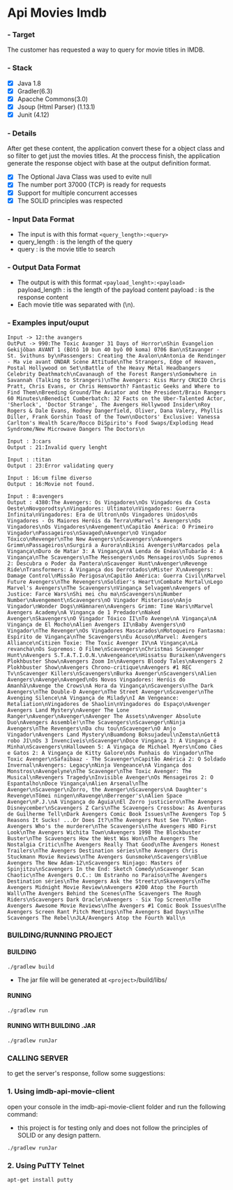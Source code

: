 # Api Movies Imdb
###  - Target
The customer has requested a way to query for movie titles in IMDB.

### - Stack 
- [x] Java 1.8
- [x] Gradler(6.3)
- [x] Apacche Commons(3.0)
- [x] Jsoup (Html Parser) (1.13.1)
- [x] Junit (4.12)

### - Details
After get these content, the application convert these for a object class and so filter to get just the movies titles. At the proccess finish, the application generate the response object with base at the output definition format.

- [x] The Optional Java Class was used to evite null
- [x] The number port 37000 (TCP) is ready for requests
- [x] Support for multiple concurrent accesses
- [x] The SOLID principles was respected

### - Input Data Format
* The input is with this format 
`<query_length>:<query>`
* query_length : is the length of the query
* query : is the movie title to search 

### - Output Data Format
* The output is with this format 
`<payload_lenght>:<payload>`
payload_length : is the length of the payload content
payload : is the response content
* Each movie title was separated with (\n).

### - Examples input/ouput

```
Input -> 12:the avangers
OutPut -> 990:The Toxic Avanger 31 Days of Horror\nShin Evangelion Gekijôban AVANT 1 (Bôtô 10 bun 40 byô 00 koma) 0706 Ban\nStavanger - St. Svithuns by\nPassengers: Creating the Avalon\nAntonia de Rendinger - Ma vie avant ONDAR Scène Attitude\nThe Strangers, Edge of Heaven, Postal Hollywood on Set\nBattle of the Heavy Metal Headbangers Celebrity Deathmatch\nCavanaugh of the Forest Rangers\nSomewhere in Savannah (Talking to Strangers)\nThe Avengers: Kiss Marry CRUCIO Chris Pratt, Chris Evans, or Chris Hemsworth? Fantastic Geeks and Where to Find Them\nBreeding Ground/The Aviator and the President/Brain Rangers 60 Minutes\nBenedict Cumberbatch: 32 Facts on the Uber-Talented Actor, 'Sherlock', 'Doctor Strange', The Avengers Hollywood Insider\nRoy Rogers & Dale Evans, Rodney Dangerfield, Oliver, Dana Valery, Phyllis Diller, Frank Gorshin Toast of the Town\nDoctors' Exclusive: Vanessa Carlton's Health Scare/Rocco DiSpirito's Food Swaps/Exploding Head Syndrome/New Microwave Dangers The Doctors\n
```
```
Input : 3:cars
Output : 21:Invalid query lenght
```
```
Input : :titan
Output : 23:Error validating query
```
```
Input : 16:um filme diverso
Output : 16:Movie not found.
```

```
Input : 8:avengers
Output : 4380:The Avengers: Os Vingadores\nOs Vingadores da Costa Oeste\nNovgorodtsy\nVingadores: Ultimato\nVingadores: Guerra Infinita\nVingadores: Era de Ultron\nOs Vingadores Unidos\nOs Vingadores - Os Maiores Heróis da Terra\nMarvel's Avengers\nOs Vingadores\nOs Vingadores\nAvengement\nCapitão América: O Primeiro Vingador\nPassageiros\nSavaged\nAvenger\nO Vingador Tóxico\nRevenger\nThe New Avengers\nScavengers\nAvengers Grimm\nPassageiros\nSurgirá a Aurora\nBikini Avengers\nMarcados pela Vingança\nDuro de Matar 3: A Vingança\nA Lenda de Enéas\nTubarão 4: A Vingança\nThe Scavengers\nThe Messengers\nOs Mensageiros\nOs Supremos 2: Descubra o Poder da Pantera\nScavenger Hunt\nAvenger\nRevenge Ride\nTransformers: A Vingança dos Derrotados\nMister X\nAvengers: Damage Control\nMissão Perigosa\nCapitão América: Guerra Civil\nMarvel Future Avengers\nThe Revengers\nSoldier's Heart\nCombate Mortal\nLego Marvel's Avengers\nThe Scavengers\nVingança Selvagem\nAvengers of Justice: Farce Wars\nShi mei chu ma\nScavengers\niNumber Number\nAvengement\nScavengers\nO Vingador Misterioso\nAnjo Vingador\nWonder Dogs\nHämnaren\nAvengers Grimm: Time Wars\nMarvel Avengers Academy\nA Vingança de 1 Predador\nNaked Avenger\nSkavengers\nO Vingador Tóxico II\nTo Avenge\nA Vingança\nA Vingança de El Mocho\nAlien Avengers II\nBaby Avengers\nO Vingador\nThe Revenger\nOs Vingadores Mascarados\nMotoqueiro Fantasma: Espírito de Vingança\nThe Scavengers\nEu Acuso\nMarvel: Avengers Alliance\nCitizen Toxie: The Toxic Avenger IV\nA Vingança\nLa revancha\nOs Supremos: O Filme\nScavengers\nChristmas Scavenger Hunt\nAvengers S.T.A.T.I.O.N.\nAvengeance\nHissatsu Buraiken\nAvengers Plokhbuster Show\nAvengers Zoom In\nAvengers Bloody Tales\nAvengers 2 Plokhbuster Show\nAvengers Chrono-critique\nAvengers #1 REC Tv\nScavenger Killers\nScavengers\nBurka Avenger\nScavengers\nAlien Avengers\nAvenge\nAvenged\nOs Novos Vingadores: Heróis do Amanhã\nAvenge the Crows\nA Hora da Vingança\nScavengers\nThe Dark Avengers\nThe Double-D Avenger\nThe Street Avenger\nScavenger\nThe Avenging Silence\nA Vingança de Milady\nI Am Vengeance: Retaliation\nVingadores de Shaolin\nVingadores do Espaço\nAvenger Avengers Land Mystery\nAvenger The Lone Ranger\nAvenger\nAvenger\nAvenger The Assets\nAvenger Absolute Duo\nAvengers Assemble!\nThe Scavengers\nScavenger\nNinja Avengers\nThe Revengers\nDa chu tou\nScavenger\nO Anjo Vingador\nAvengers Land Mystery\nBuamdong Boksujadeul\nZemsta\nGettâ robo Jî\nOs 3 Invencíveis\nScavenger\nDoce Vingança 3: A Vingança é Minha\nScavengers\nHalloween 5: A Vingaça de Michael Myers\nComo Cães e Gatos 2: A Vingança de Kitty Galore\nOs Punhais do Vingador\nThe Toxic Avenger\nSafaibaaz - The Scavenger\nCapitão América 2: O Soldado Invernal\nAvengers: Legacy\nNinja Vengeance\nA Vingança dos Monstros\nAvengelyne\nThe Scavenger\nThe Toxic Avenger: The Musical\nRevengers Tragedy\nInvisible Avenger\nOs Mensageiros 2: O Espantalho\nDoce Vingança\nAlien Arsenal\nThe Avenger\nScavenger\nZorro, the Avenger\nScavengers\nA Daughter's Revenge\nTômei ningen\nRavenge\nBerrenger's\nAlien Space Avenger\nP.J.\nA Vingança do Águia\nEl Zorro justiciero\nThe Avengers Disneycember\nScavengers Z Cars\nThe Scavengers Crossbow: As Aventuras de Guilherme Tell\nDark Avengers Comic Book Issues\nThe Avengers Top 5 Reasons It Sucks! ...Or Does It?\nThe Avengers Must See TV\nNon-Avengers Who's the murderer\nThe Scavengers\nThe Avengers HBO First Look\nThe Avengers Wichita Town\nAvengers 1998 The Blockbuster Buster\nThe Scavengers How the West Was Won\nThe Avengers The Nostalgia Critic\nThe Avengers Really That Good\nThe Avengers Honest Trailers\nThe Avengers Destination séries\nThe Avengers Chris Stuckmann Movie Reviews\nThe Avengers Gunsmoke\nScavengers\nBlue Avengers The New Adam-12\nScavengers Ninjago: Masters of Spinjitzu\nScavengers In the End: Sketch Comedy\nScavenger Scan Chaotic\nThe Avengers O.C.: Um Estranho no Paraíso\nThe Avengers Destination séries\nThe Avengers Ask the Streetz\nSkavengers\nThe Avengers Midnight Movie Review\nAvengers #200 Atop the Fourth Wall\nThe Avengers Behind the Scenes\nThe Scavengers The Rough Riders\nScavengers Dark Oracle\nAvengers - Six Top Screen\nThe Avengers Awesome Movie Reviews\nThe Avengers #1 Comic Book Issues\nThe Avengers Screen Rant Pitch Meetings\nThe Avengers Bad Days\nThe Scavengers The Rebel\nJLA/Avengers Atop the Fourth Wall\n
```

### BUILDING/RUNNING  PROJECT
#### BUILDING

```
./gradlew build
```
* The jar file will be generated at  `<project>`/build/libs/

#### RUNING
```
./gradlew run
```
#### RUNING WITH BUILDING .JAR
```
./gradlew runJar
```

### CALLING SERVER
to get the server's response, follow some suggestions:

### 1. Using imdb-api-movie-client
open your console in the imdb-api-movie-client folder and run the following command:
* this project is for testing only and does not follow the principles of SOLID or any design pattern.
```
./gradlew runJar
```

### 2. Using PuTTY Telnet

```
apt-get install putty
```
